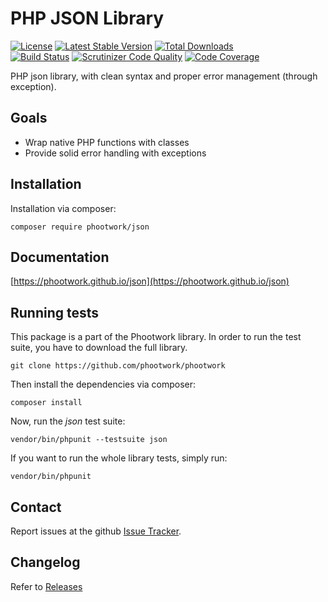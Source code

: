 # PHP JSON Library

[![License](https://img.shields.io/github/license/phootwork/json.svg?style=flat-square)](https://packagist.org/packages/phootwork/json)
[![Latest Stable Version](https://img.shields.io/packagist/v/phootwork/json.svg?style=flat-square)](https://packagist.org/packages/phootwork/json)
[![Total Downloads](https://img.shields.io/packagist/dt/phootwork/json.svg?style=flat-square&colorB=007ec6)](https://packagist.org/packages/phootwork/json)<br>
[![Build Status](https://img.shields.io/scrutinizer/build/g/phootwork/json.svg?style=flat-square)](https://travis-ci.org/phootwork/json)
[![Scrutinizer Code Quality](https://img.shields.io/scrutinizer/g/phootwork/json.svg?style=flat-square)](https://scrutinizer-ci.com/g/phootwork/json)
[![Code Coverage](https://img.shields.io/scrutinizer/coverage/g/phootwork/json.svg?style=flat-square)](https://scrutinizer-ci.com/g/phootwork/json)

PHP json library, with clean syntax and proper error management (through exception).

## Goals

- Wrap native PHP functions with classes
- Provide solid error handling with exceptions

## Installation

Installation via composer:

```
composer require phootwork/json
```

## Documentation

[https://phootwork.github.io/json](https://phootwork.github.io/json)

## Running tests

This package is a part of the Phootwork library. In order to run the test suite, you have to download the full library.

```
git clone https://github.com/phootwork/phootwork
```
Then install the dependencies via composer:

```
composer install
```
Now, run the *json* test suite:

```
vendor/bin/phpunit --testsuite json
```
If you want to run the whole library tests, simply run:

```
vendor/bin/phpunit
```


## Contact

Report issues at the github [Issue Tracker](https://github.com/phootwork/json/issues).

## Changelog

Refer to [Releases](https://github.com/phootwork/json/releases)